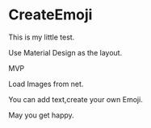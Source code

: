 # CreateEmoji
This is my little test.

Use Material Design as the layout.

MVP

Load Images from net.

You can add text,create your own Emoji.

May you get happy.
